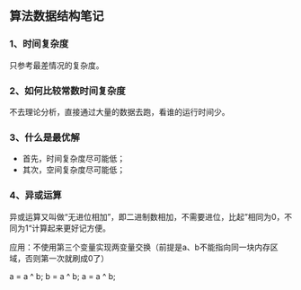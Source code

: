 ## 算法数据结构笔记

### 1、时间复杂度
只参考最差情况的复杂度。

### 2、如何比较常数时间复杂度
不去理论分析，直接通过大量的数据去跑，看谁的运行时间少。

### 3、什么是最优解
- 首先，时间复杂度尽可能低； 
- 其次，空间复杂度尽可能低；

### 4、异或运算
异或运算又叫做“无进位相加”，即二进制数相加，不需要进位，比起”相同为0，不同为1“计算起来更好记方便。

应用：不使用第三个变量实现两变量交换（前提是a、b不能指向同一块内存区域，否则第一次就刷成0了）

a = a ^ b;  b = a ^ b;  a = a ^ b;   